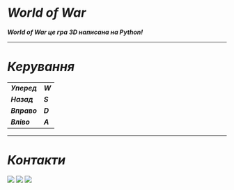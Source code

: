 # ***World of War***
***World of War це гра 3D написана на Python!***
____

# ***Керування***

|  ||
|------------|------------|
| ***Уперед***  | ***W***  |
| ***Назад***  | ***S***  |
| ***Вправо***  | ***D***  |
| ***Вліво***  | ***A***  |
____

# ***Контакти***
<a href="https://www.youtube.com/channel/UCCtRqIwouqSfzPwYMB7DJkw" target="_blank"><img src="https://img.shields.io/badge/youtube-black?style=for-the-badge&logo=youtube&logoColor=ff0000"/></a>
<a href="https://t.me/video_play_games" target="_blank"><img src="https://img.shields.io/badge/telegram-black?style=for-the-badge&logo=telegram"/></a> <a href="https://github.com/qzwxas83" target="_blank"><img src="https://img.shields.io/badge/github-black?style=for-the-badge&logo=github&logoColor=wight"/></a>
